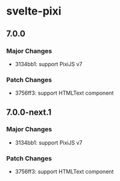 # svelte-pixi

## 7.0.0

### Major Changes

- 3134bb1: support PixiJS v7

### Patch Changes

- 3756ff3: support HTMLText component

## 7.0.0-next.1

### Major Changes

- 3134bb1: support PixiJS v7

### Patch Changes

- 3756ff3: support HTMLText component
